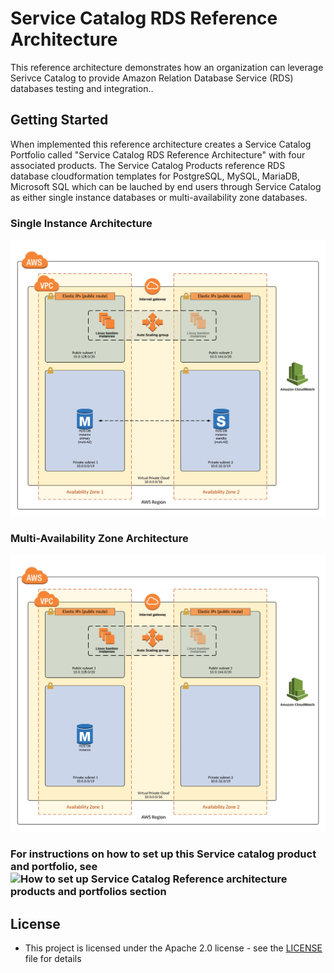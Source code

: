 # Service Catalog RDS Reference Architecture

This reference architecture demonstrates how an organization can leverage Serivce Catalog to provide Amazon Relation Database Service (RDS) databases testing and integration..  

## Getting Started

When implemented this reference architecture creates a Service Catalog Portfolio called "Service Catalog RDS Reference Architecture" with four associated products.  The Service Catalog Products reference RDS database cloudformation templates for PostgreSQL, MySQL, MariaDB, Microsoft SQL which can be lauched by end users through Service Catalog as either single instance databases or multi-availability zone databases.

### Single Instance Architecture

![sc-rds-ra-architecture-single-instance.png](sc-rds-ra-architecture-multi-az.png)


### Multi-Availability Zone Architecture

![sc-rds-ra-architecture-multi-az.png](sc-rds-ra-architecture-single-instance.png)

### For instructions on how to set up this Service catalog product and portfolio, see ![How to set up Service Catalog Reference architecture products and portfolios section](https://github.com/aws-samples/aws-service-catalog-reference-architectures)

## License

* This project is licensed under the Apache 2.0 license - see the [LICENSE](LICENSE) file for details

 
